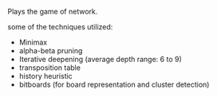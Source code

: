 Plays the game of network.

some of the techniques utilized:
- Minimax
- alpha-beta pruning
- Iterative deepening (average depth range: 6 to 9)
- transposition table
- history heuristic
- bitboards (for board representation and cluster detection)

